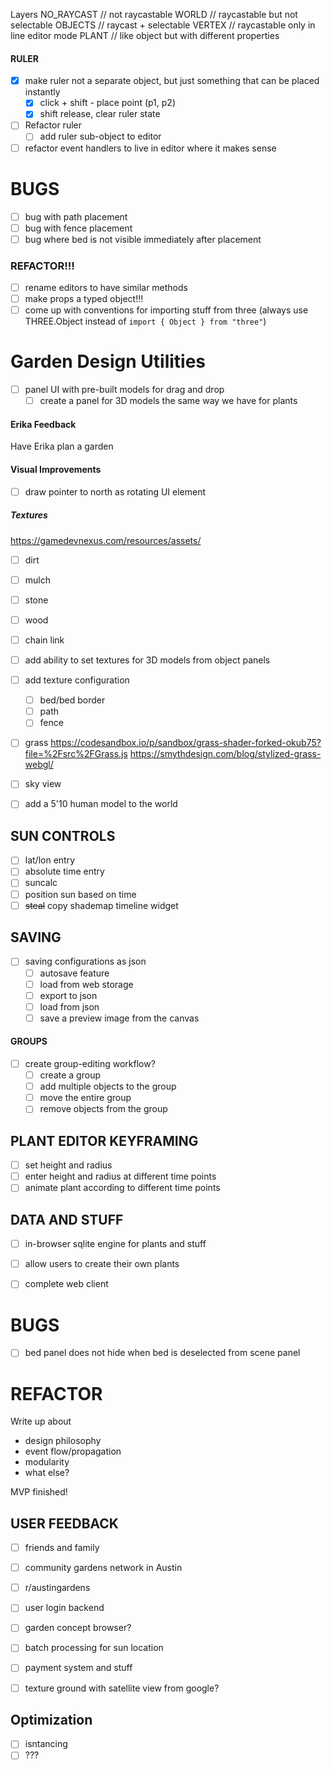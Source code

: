 Layers 
NO_RAYCAST // not raycastable
WORLD // raycastable but not selectable
OBJECTS // raycast + selectable 
VERTEX // raycastable only in line editor mode
PLANT // like object but with different properties

#### RULER
- [x] make ruler not a separate object, but just something that can be placed instantly
    - [x] click + shift - place point (p1, p2)
    - [x] shift release, clear ruler state

- [ ] Refactor ruler
    - [ ] add ruler sub-object to editor
- [ ] refactor event handlers to live in editor where it makes sense

# BUGS
- [ ] bug with path placement
- [ ] bug with fence placement 
- [ ] bug where bed is not visible immediately after placement

### REFACTOR!!!
- [ ] rename editors to have similar methods
- [ ] make props a typed object!!!
- [ ] come up with conventions for importing stuff from three (always use THREE.Object instead of `import { Object } from "three"`)

# Garden Design Utilities
- [ ] panel UI with pre-built models for drag and drop
    - [ ] create a panel for 3D models the same way we have for plants

#### Erika Feedback
Have Erika plan a garden

#### Visual Improvements

- [ ] draw pointer to north as rotating UI element

##### Textures
https://gamedevnexus.com/resources/assets/
- [ ] dirt
- [ ] mulch
- [ ] stone
- [ ] wood
- [ ] chain link
- [ ] add ability to set textures for 3D models from object panels

- [ ] add texture configuration
    - [ ] bed/bed border
    - [ ] path
    - [ ] fence

- [ ] grass
https://codesandbox.io/p/sandbox/grass-shader-forked-okub75?file=%2Fsrc%2FGrass.js
https://smythdesign.com/blog/stylized-grass-webgl/
- [ ] sky view

- [ ] add a 5'10 human model to the world

## SUN CONTROLS
- [ ] lat/lon entry
- [ ] absolute time entry
- [ ] suncalc
- [ ] position sun based on time
- [ ] ~~steal~~ copy shademap timeline widget

## SAVING
- [ ] saving configurations as json
    - [ ] autosave feature
    - [ ] load from web storage
    - [ ] export to json
    - [ ] load from json
    - [ ] save a preview image from the canvas

#### GROUPS
- [ ] create group-editing workflow?
    - [ ] create a group
    - [ ] add multiple objects to the group
    - [ ] move the entire group
    - [ ] remove objects from the group

## PLANT EDITOR KEYFRAMING
- [ ] set height and radius
- [ ] enter height and radius at different time points
- [ ] animate plant according to different time points
    
## DATA AND STUFF
- [ ] in-browser sqlite engine for plants and stuff
- [ ] allow users to create their own plants

- [ ] complete web client

# BUGS
- [ ] bed panel does not hide when bed is deselected from scene panel

# REFACTOR

Write up about 
- design philosophy
- event flow/propagation
- modularity
- what else?

MVP finished!

## USER FEEDBACK
- [ ] friends and family
- [ ] community gardens network in Austin
- [ ] r/austingardens


- [ ] user login backend
- [ ] garden concept browser?
- [ ] batch processing for sun location
- [ ] payment system and stuff
- [ ] texture ground with satellite view from google?

## Optimization
- [ ] isntancing
- [ ] ???